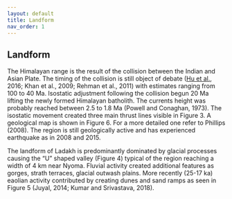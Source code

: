 ```yaml
---
layout: default
title: Landform
nav_order: 1
---
```


## Landform
The Himalayan range is the result of the collision between the Indian and Asian Plate. The timing of the collision is still object of debate ([Hu et al.](htps://doi.org/10.1016/j.earscirev.2016.07.014), 2016; Khan et al., 2009; Rehman et al., 2011) with estimates ranging from 100 to 40 Ma. Isostatic adjustment following the collision begun 20 Ma lifting the newly formed Himalayan batholith. The currents height was probably reached between 2.5 to 1.8 Ma (Powell and Conaghan, 1973). The isostatic movement created three main thrust lines visible in Figure 3. A geological map is shown in Figure 6. For a more detailed one refer to Phillips (2008). The region is still geologically active and has experienced earthquake as in 2008 and 2015.

The landform of Ladakh is predominantly dominated by glacial processes causing the “U” shaped valley (Figure 4) typical of the region reaching a width of 4
km near Nyoma. Fluvial activity created additional features as gorges, strath terraces, glacial outwash plains. More recently (25-17 ka) eaolian activity contributed
by creating dunes and sand ramps as seen in Figure 5 (Juyal, 2014; Kumar and Srivastava, 2018).
